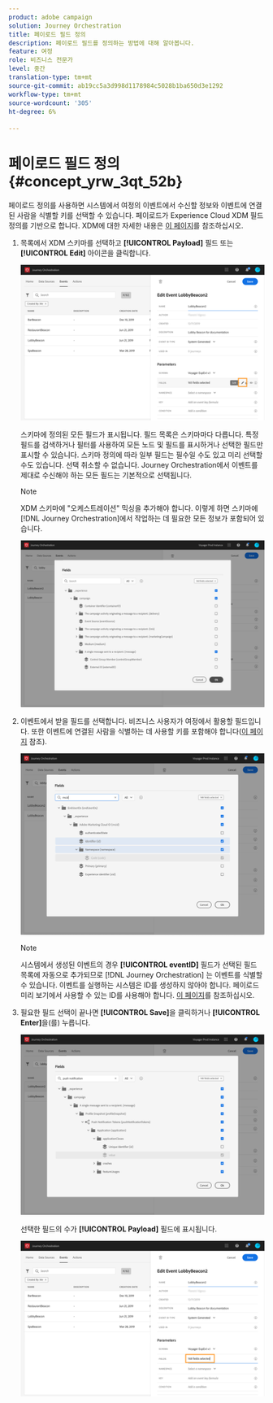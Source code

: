 ```yaml
---
product: adobe campaign
solution: Journey Orchestration
title: 페이로드 필드 정의
description: 페이로드 필드를 정의하는 방법에 대해 알아봅니다.
feature: 여정
role: 비즈니스 전문가
level: 중간
translation-type: tm+mt
source-git-commit: ab19cc5a3d998d1178984c5028b1ba650d3e1292
workflow-type: tm+mt
source-wordcount: '305'
ht-degree: 6%

---
```



# 페이로드 필드 정의 {#concept_yrw_3qt_52b}

페이로드 정의를 사용하면 시스템에서 여정의 이벤트에서 수신할 정보와 이벤트에 연결된 사람을 식별할 키를 선택할 수 있습니다. 페이로드가 Experience Cloud XDM 필드 정의를 기반으로 합니다. XDM에 대한 자세한 내용은 [이 페이지](https://docs.adobe.com/content/help/ko-KR/experience-platform/xdm/home.html)를 참조하십시오.

1. 목록에서 XDM 스키마를 선택하고 **[!UICONTROL Payload]** 필드 또는 **[!UICONTROL Edit]** 아이콘을 클릭합니다.

   ![](../assets/journey8.png)

   스키마에 정의된 모든 필드가 표시됩니다. 필드 목록은 스키마마다 다릅니다. 특정 필드를 검색하거나 필터를 사용하여 모든 노드 및 필드를 표시하거나 선택한 필드만 표시할 수 있습니다. 스키마 정의에 따라 일부 필드는 필수일 수도 있고 미리 선택할 수도 있습니다. 선택 취소할 수 없습니다. Journey Orchestration에서 이벤트를 제대로 수신해야 하는 모든 필드는 기본적으로 선택됩니다.

   >[!NOTE]
   >
   >XDM 스키마에 &quot;오케스트레이션&quot; 믹싱을 추가해야 합니다. 이렇게 하면 스키마에 [!DNL Journey Orchestration]에서 작업하는 데 필요한 모든 정보가 포함되어 있습니다.

   ![](../assets/journey9.png)

1. 이벤트에서 받을 필드를 선택합니다. 비즈니스 사용자가 여정에서 활용할 필드입니다. 또한 이벤트에 연결된 사람을 식별하는 데 사용할 키를 포함해야 합니다([이 페이지](../event/defining-the-event-key.md) 참조).

   ![](../assets/journey10.png)

   >[!NOTE]
   >
   >시스템에서 생성된 이벤트의 경우 **[!UICONTROL eventID]** 필드가 선택된 필드 목록에 자동으로 추가되므로 [!DNL Journey Orchestration] 는 이벤트를 식별할 수 있습니다. 이벤트를 실행하는 시스템은 ID를 생성하지 않아야 합니다. 페이로드 미리 보기에서 사용할 수 있는 ID를 사용해야 합니다. [이 페이지](../event/previewing-the-payload.md)를 참조하십시오.

1. 필요한 필드 선택이 끝나면 **[!UICONTROL Save]**&#x200B;을 클릭하거나 **[!UICONTROL Enter]**&#x200B;을(를) 누릅니다.

   ![](../assets/journey11.png)

   선택한 필드의 수가 **[!UICONTROL Payload]** 필드에 표시됩니다.

   ![](../assets/journey12.png)
